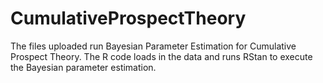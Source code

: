 # CumulativeProspectTheory
The files uploaded run Bayesian Parameter Estimation for Cumulative Prospect Theory. The R code loads in the data and runs RStan to execute the Bayesian parameter estimation. 
